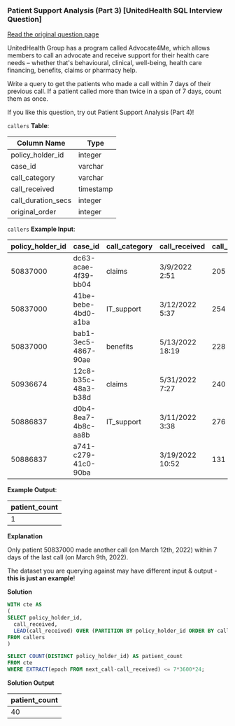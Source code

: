 ### Patient Support Analysis (Part 3) [UnitedHealth SQL Interview Question]


<a href="https://datalemur.com/questions/patient-call-history">Read the original question page</a>

UnitedHealth Group has a program called Advocate4Me, which allows members to call an advocate and receive support for their health care needs – whether that's behavioural, clinical, well-being, health care financing, benefits, claims or pharmacy help.

Write a query to get the patients who made a call within 7 days of their previous call. If a patient called more than twice in a span of 7 days, count them as once.

If you like this question, try out Patient Support Analysis (Part 4)!


`callers` **Table**:

| **Column Name**    | **Type**  |
|--------------------|-----------|
| policy_holder_id   | integer   |
| case_id            | varchar   |
| call_category      | varchar   |
| call_received      | timestamp |
| call_duration_secs | integer   |
| original_order     | integer   |

`callers` **Example Input**:

| **policy_holder_id** | **case_id**         | **call_category** | **call_received** | **call_duration_secs** | **original_order** |
|----------------------|---------------------|-------------------|-------------------|------------------------|--------------------|
| 50837000             | dc63-acae-4f39-bb04 | claims            | 3/9/2022 2:51     | 205                    | 130                |
| 50837000             | 41be-bebe-4bd0-a1ba | IT_support        | 3/12/2022 5:37    | 254                    | 129                |
| 50837000             | bab1-3ec5-4867-90ae | benefits          | 5/13/2022 18:19   | 228                    | 339                |
| 50936674             | 12c8-b35c-48a3-b38d | claims            | 5/31/2022 7:27    | 240                    | 31                 |
| 50886837             | d0b4-8ea7-4b8c-aa8b | IT_support        | 3/11/2022 3:38    | 276                    | 16                 |
| 50886837             | a741-c279-41c0-90ba |                   | 3/19/2022 10:52   | 131                    | 325                |

**Example Output**:

| **patient_count** |
|-------------------|
| 1                 |

**Explanation**

Only patient 50837000 made another call (on March 12th, 2022) within 7 days of the last call (on March 9th, 2022).

The dataset you are querying against may have different input & output - **this is just an example**!


**Solution**

```sql
WITH cte AS
(
SELECT policy_holder_id,
  call_received,
  LEAD(call_received) OVER (PARTITION BY policy_holder_id ORDER BY call_received ASC) AS next_call
FROM callers
)

SELECT COUNT(DISTINCT policy_holder_id) AS patient_count
FROM cte
WHERE EXTRACT(epoch FROM next_call-call_received) <= 7*3600*24;
```


**Solution Output**

| **patient_count** |
|-------------------|
| 40                |